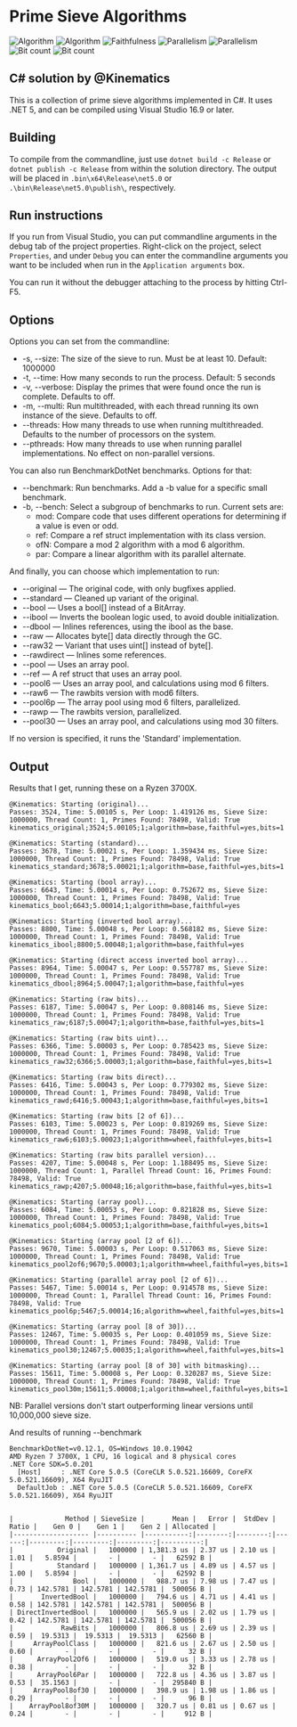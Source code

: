 # Prime Sieve Algorithms

![Algorithm](https://img.shields.io/badge/Algorithm-base-green)
![Algorithm](https://img.shields.io/badge/Algorithm-wheel-yellowgreen)
![Faithfulness](https://img.shields.io/badge/Faithful-yes-green)
![Parallelism](https://img.shields.io/badge/Parallel-no-green)
![Parallelism](https://img.shields.io/badge/Parallel-yes-green)
![Bit count](https://img.shields.io/badge/Bits-1-green)
![Bit count](https://img.shields.io/badge/Bits-unknown-yellowgreen)

## C# solution by @Kinematics

This is a collection of prime sieve algorithms implemented in C#.  It uses .NET 5, and can be compiled using Visual Studio 16.9 or later.

## Building

To compile from the commandline, just use `dotnet build -c Release` or `dotnet publish -c Release` from within the solution directory.  The output will be placed in `.bin\x64\Release\net5.0` or `.\bin\Release\net5.0\publish\`, respectively.

## Run instructions

If you run from Visual Studio, you can put commandline arguments in the debug tab of the project properties. Right-click on the project, select `Properties`, and under `Debug` you can enter the commandline arguments you want to be included when run in the `Application arguments` box.

You can run it without the debugger attaching to the process by hitting Ctrl-F5.

## Options

Options you can set from the commandline:

* -s, --size: The size of the sieve to run. Must be at least 10. Default: 1000000
* -t, --time: How many seconds to run the process. Default: 5 seconds
* -v, --verbose: Display the primes that were found once the run is complete. Defaults to off.
* -m, --multi: Run multithreaded, with each thread running its own instance of the sieve. Defaults to off.
* --threads: How many threads to use when running multithreaded. Defaults to the number of processors on the system.
* --pthreads: How many threads to use when running parallel implementations. No effect on non-parallel versions.

You can also run BenchmarkDotNet benchmarks.  Options for that:

* --benchmark: Run benchmarks.  Add a -b value for a specific small benchmark.
* -b, --bench: Select a subgroup of benchmarks to run. Current sets are:
    * mod: Compare code that uses different operations for determining if a value is even or odd.
    * ref: Compare a ref struct implementation with its class version.
    * ofN: Compare a mod 2 algorithm with a mod 6 algorithm.
    * par: Compare a linear algorithm with its parallel alternate.

And finally, you can choose which implementation to run:

* --original — The original code, with only bugfixes applied.
* --standard — Cleaned up variant of the original.
* --bool — Uses a bool[] instead of a BitArray.
* --ibool — Inverts the boolean logic used, to avoid double initialization.
* --dbool — Inlines references, using the ibool as the base.
* --raw — Allocates byte[] data directly through the GC.
* --raw32 — Variant that uses uint[] instead of byte[].
* --rawdirect — Inlines some references.
* --pool — Uses an array pool.
* --ref — A ref struct that uses an array pool.
* --pool6 — Uses an array pool, and calculations using mod 6 filters.
* --raw6 — The rawbits version with mod6 filters.
* --pool6p — The array pool using mod 6 filters, parallelized.
* --rawp — The rawbits version, parallelized.
* --pool30 — Uses an array pool, and calculations using mod 30 filters.

If no version is specified, it runs the 'Standard' implementation.


## Output

Results that I get, running these on a Ryzen 3700X.

```
@Kinematics: Starting (original)...
Passes: 3524, Time: 5.00105 s, Per Loop: 1.419126 ms, Sieve Size: 1000000, Thread Count: 1, Primes Found: 78498, Valid: True
kinematics_original;3524;5.00105;1;algorithm=base,faithful=yes,bits=1

@Kinematics: Starting (standard)...
Passes: 3678, Time: 5.00021 s, Per Loop: 1.359434 ms, Sieve Size: 1000000, Thread Count: 1, Primes Found: 78498, Valid: True
kinematics_standard;3678;5.00021;1;algorithm=base,faithful=yes,bits=1

@Kinematics: Starting (bool array)...
Passes: 6643, Time: 5.00014 s, Per Loop: 0.752672 ms, Sieve Size: 1000000, Thread Count: 1, Primes Found: 78498, Valid: True
kinematics_bool;6643;5.00014;1;algorithm=base,faithful=yes

@Kinematics: Starting (inverted bool array)...
Passes: 8800, Time: 5.00048 s, Per Loop: 0.568182 ms, Sieve Size: 1000000, Thread Count: 1, Primes Found: 78498, Valid: True
kinematics_ibool;8800;5.00048;1;algorithm=base,faithful=yes

@Kinematics: Starting (direct access inverted bool array)...
Passes: 8964, Time: 5.00047 s, Per Loop: 0.557787 ms, Sieve Size: 1000000, Thread Count: 1, Primes Found: 78498, Valid: True
kinematics_dbool;8964;5.00047;1;algorithm=base,faithful=yes

@Kinematics: Starting (raw bits)...
Passes: 6187, Time: 5.00047 s, Per Loop: 0.808146 ms, Sieve Size: 1000000, Thread Count: 1, Primes Found: 78498, Valid: True
kinematics_raw;6187;5.00047;1;algorithm=base,faithful=yes,bits=1

@Kinematics: Starting (raw bits uint)...
Passes: 6366, Time: 5.00003 s, Per Loop: 0.785423 ms, Sieve Size: 1000000, Thread Count: 1, Primes Found: 78498, Valid: True
kinematics_raw32;6366;5.00003;1;algorithm=base,faithful=yes,bits=1

@Kinematics: Starting (raw bits direct)...
Passes: 6416, Time: 5.00043 s, Per Loop: 0.779302 ms, Sieve Size: 1000000, Thread Count: 1, Primes Found: 78498, Valid: True
kinematics_rawd;6416;5.00043;1;algorithm=base,faithful=yes,bits=1

@Kinematics: Starting (raw bits [2 of 6])...
Passes: 6103, Time: 5.00023 s, Per Loop: 0.819269 ms, Sieve Size: 1000000, Thread Count: 1, Primes Found: 78498, Valid: True
kinematics_raw6;6103;5.00023;1;algorithm=wheel,faithful=yes,bits=1

@Kinematics: Starting (raw bits parallel version)...
Passes: 4207, Time: 5.00048 s, Per Loop: 1.188495 ms, Sieve Size: 1000000, Thread Count: 1, Parallel Thread Count: 16, Primes Found: 78498, Valid: True
kinematics_rawp;4207;5.00048;16;algorithm=base,faithful=yes,bits=1

@Kinematics: Starting (array pool)...
Passes: 6084, Time: 5.00053 s, Per Loop: 0.821828 ms, Sieve Size: 1000000, Thread Count: 1, Primes Found: 78498, Valid: True
kinematics_pool;6084;5.00053;1;algorithm=base,faithful=yes,bits=1

@Kinematics: Starting (array pool [2 of 6])...
Passes: 9670, Time: 5.00003 s, Per Loop: 0.517063 ms, Sieve Size: 1000000, Thread Count: 1, Primes Found: 78498, Valid: True
kinematics_pool2of6;9670;5.00003;1;algorithm=wheel,faithful=yes,bits=1

@Kinematics: Starting (parallel array pool [2 of 6])...
Passes: 5467, Time: 5.00014 s, Per Loop: 0.914578 ms, Sieve Size: 1000000, Thread Count: 1, Parallel Thread Count: 16, Primes Found: 78498, Valid: True
kinematics_pool6p;5467;5.00014;16;algorithm=wheel,faithful=yes,bits=1

@Kinematics: Starting (array pool [8 of 30])...
Passes: 12467, Time: 5.00035 s, Per Loop: 0.401059 ms, Sieve Size: 1000000, Thread Count: 1, Primes Found: 78498, Valid: True
kinematics_pool30;12467;5.00035;1;algorithm=wheel,faithful=yes,bits=1

@Kinematics: Starting (array pool [8 of 30] with bitmasking)...
Passes: 15611, Time: 5.00008 s, Per Loop: 0.320287 ms, Sieve Size: 1000000, Thread Count: 1, Primes Found: 78498, Valid: True
kinematics_pool30m;15611;5.00008;1;algorithm=wheel,faithful=yes,bits=1
```

NB: Parallel versions don't start outperforming linear versions until 10,000,000 sieve size.


And results of running --benchmark

```
BenchmarkDotNet=v0.12.1, OS=Windows 10.0.19042
AMD Ryzen 7 3700X, 1 CPU, 16 logical and 8 physical cores
.NET Core SDK=5.0.201
  [Host]     : .NET Core 5.0.5 (CoreCLR 5.0.521.16609, CoreFX 5.0.521.16609), X64 RyuJIT
  DefaultJob : .NET Core 5.0.5 (CoreCLR 5.0.521.16609, CoreFX 5.0.521.16609), X64 RyuJIT


|             Method | SieveSize |       Mean |   Error |  StdDev | Ratio |    Gen 0 |    Gen 1 |    Gen 2 | Allocated |
|------------------- |---------- |-----------:|--------:|--------:|------:|---------:|---------:|---------:|----------:|
|           Original |   1000000 | 1,381.3 us | 2.37 us | 2.10 us |  1.01 |   5.8594 |        - |        - |   62592 B |
|           Standard |   1000000 | 1,361.7 us | 4.89 us | 4.57 us |  1.00 |   5.8594 |        - |        - |   62592 B |
|               Bool |   1000000 |   988.7 us | 7.98 us | 7.47 us |  0.73 | 142.5781 | 142.5781 | 142.5781 |  500056 B |
|       InvertedBool |   1000000 |   794.6 us | 4.71 us | 4.41 us |  0.58 | 142.5781 | 142.5781 | 142.5781 |  500056 B |
| DirectInvertedBool |   1000000 |   565.9 us | 2.02 us | 1.79 us |  0.42 | 142.5781 | 142.5781 | 142.5781 |  500056 B |
|            RawBits |   1000000 |   806.8 us | 2.69 us | 2.39 us |  0.59 |  19.5313 |  19.5313 |  19.5313 |   62560 B |
|     ArrayPoolClass |   1000000 |   821.6 us | 2.67 us | 2.50 us |  0.60 |        - |        - |        - |      32 B |
|      ArrayPool2Of6 |   1000000 |   519.0 us | 3.33 us | 2.78 us |  0.38 |        - |        - |        - |      32 B |
|      ArrayPool6Par |   1000000 |   722.8 us | 4.36 us | 3.87 us |  0.53 |  35.1563 |        - |        - |  295840 B |
|     ArrayPool8of30 |   1000000 |   398.9 us | 1.98 us | 1.86 us |  0.29 |        - |        - |        - |      96 B |
|    ArrayPool8of30M |   1000000 |   320.7 us | 0.81 us | 0.67 us |  0.24 |        - |        - |        - |     912 B |
```


